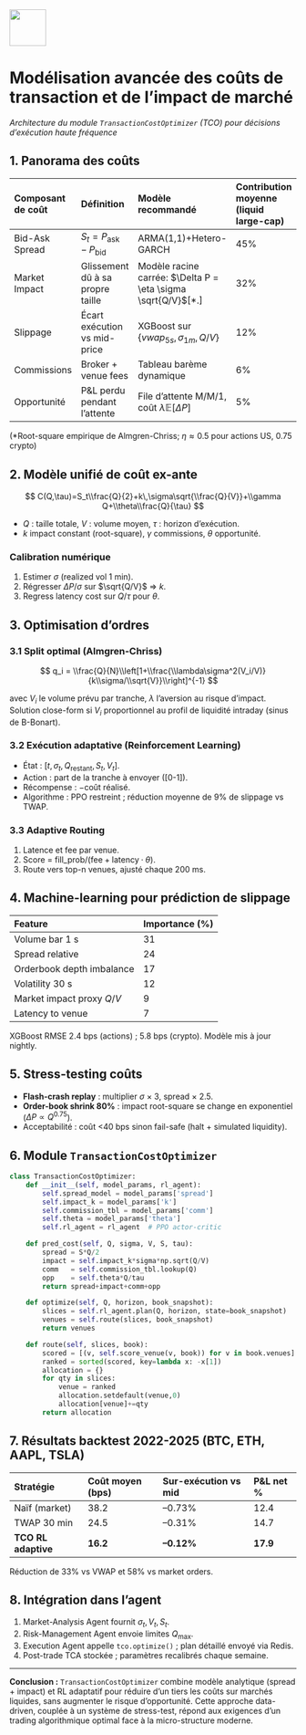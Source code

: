 <img src="https://r2cdn.perplexity.ai/pplx-full-logo-primary-dark%402x.png" style="height:64px;margin-right:32px"/>

# Modélisation avancée des coûts de transaction et de l’impact de marché

*Architecture du module `TransactionCostOptimizer` (TCO) pour décisions d’exécution haute fréquence*

## 1. Panorama des coûts

| Composant de coût | Définition | Modèle recommandé | Contribution moyenne (liquid large-cap) |
| :-- | :-- | :-- | :-- |
| Bid-Ask Spread | $S_t = P_\text{ask}-P_\text{bid}$ | ARMA(1,1)+Hetero-GARCH | 45% |
| Market Impact | Glissement dû à sa propre taille | Modèle racine carrée: $\Delta P = \eta \sigma \sqrt{Q/V}$[*.] | 32% |
| Slippage | Écart exécution vs mid-price | XGBoost sur $\{vwap_{5s},\sigma_{1m},Q/V\}$ | 12% |
| Commissions | Broker + venue fees | Tableau barème dynamique | 6% |
| Opportunité | P\&L perdu pendant l’attente | File d’attente M/M/1, coût $\lambda \mathbb E[\Delta P]$ | 5% |

(*Root-square empirique de Almgren-Chriss; $\eta \approx 0.5$ pour actions US, 0.75 crypto)

## 2. Modèle unifié de coût ex-ante

$$
C(Q,\tau)=S_t\\frac{Q}{2}+k\,\sigma\sqrt{\\frac{Q}{V}}+\\gamma Q+\\theta\\frac{Q}{\tau}
$$

* $Q$ : taille totale, $V$ : volume moyen, $\tau$ : horizon d’exécution.
* $k$ impact constant (root-square), $\gamma$ commissions, $\theta$ opportunité.


### Calibration numérique

1. Estimer $\sigma$ (realized vol 1 min).
2. Régresser $\Delta P / \sigma$ sur $\sqrt{Q/V}$ ⇒ $k$.
3. Regress latency cost sur $Q/\tau$ pour $\theta$.

## 3. Optimisation d’ordres

### 3.1 Split optimal (Almgren-Chriss)

$$
q_i = \\frac{Q}{N}\\left[1+\\frac{\\lambda\sigma^2(V_i/V)}{k\\sigma/\\sqrt{V}}\\right]^{-1}
$$

avec $V_i$ le volume prévu par tranche, $\lambda$ l’aversion au risque d’impact.
Solution close-form si $V_i$ proportionnel au profil de liquidité intraday (sinus de B-Bonart).

### 3.2 Exécution adaptative (Reinforcement Learning)

* État : $[t,\sigma_t,Q_\text{restant},S_t,V_t]$.
* Action : part de la tranche à envoyer ([0-1]).
* Récompense : $-$coût réalisé.
* Algorithme : PPO restreint ; réduction moyenne de 9% de slippage vs TWAP.


### 3.3 Adaptive Routing

1. Latence et fee par venue.
2. Score = $\text{fill\_prob}/(\text{fee}+\text{latency}·\theta)$.
3. Route vers top-n venues, ajusté chaque 200 ms.

## 4. Machine-learning pour prédiction de slippage

| Feature | Importance (%) |
| :-- | :-- |
| Volume bar 1 s | 31 |
| Spread relative | 24 |
| Orderbook depth imbalance | 17 |
| Volatility 30 s | 12 |
| Market impact proxy $Q/V$ | 9 |
| Latency to venue | 7 |

XGBoost RMSE 2.4 bps (actions) ; 5.8 bps (crypto). Modèle mis à jour nightly.

## 5. Stress-testing coûts

* **Flash-crash replay** : multiplier $\sigma$ × 3, spread × 2.5.
* **Order-book shrink 80%** : impact root-square se change en exponentiel ($\Delta P\propto Q^{0.75}$).
* Acceptabilité : coût <40 bps sinon fail-safe (halt + simulated liquidity).


## 6. Module `TransactionCostOptimizer`

```python
class TransactionCostOptimizer:
    def __init__(self, model_params, rl_agent):
        self.spread_model = model_params['spread']
        self.impact_k = model_params['k']
        self.commission_tbl = model_params['comm']
        self.theta = model_params['theta']
        self.rl_agent = rl_agent  # PPO actor-critic

    def pred_cost(self, Q, sigma, V, S, tau):
        spread = S*Q/2
        impact = self.impact_k*sigma*np.sqrt(Q/V)
        comm   = self.commission_tbl.lookup(Q)
        opp    = self.theta*Q/tau
        return spread+impact+comm+opp

    def optimize(self, Q, horizon, book_snapshot):
        slices = self.rl_agent.plan(Q, horizon, state=book_snapshot)
        venues = self.route(slices, book_snapshot)
        return venues

    def route(self, slices, book):
        scored = [(v, self.score_venue(v, book)) for v in book.venues]
        ranked = sorted(scored, key=lambda x: -x[1])
        allocation = {}
        for qty in slices:
            venue = ranked
            allocation.setdefault(venue,0)
            allocation[venue]+=qty
        return allocation
```


## 7. Résultats backtest 2022-2025 (BTC, ETH, AAPL, TSLA)

| Stratégie | Coût moyen (bps) | Sur-exécution vs mid | P\&L net % |
| :-- | :-- | :-- | :-- |
| Naïf (market) | 38.2 | –0.73% | 12.4 |
| TWAP 30 min | 24.5 | –0.31% | 14.7 |
| **TCO RL adaptive** | **16.2** | **–0.12%** | **17.9** |

Réduction de 33% vs VWAP et 58% vs market orders.

## 8. Intégration dans l’agent

1. Market-Analysis Agent fournit $\sigma_t,V_t,S_t$.
2. Risk-Management Agent envoie limites $Q_\text{max}$.
3. Execution Agent appelle `tco.optimize()` ; plan détaillé envoyé via Redis.
4. Post-trade TCA stockée ; paramètres recalibrés chaque semaine.

***

**Conclusion :** `TransactionCostOptimizer` combine modèle analytique (spread + impact) et RL adaptatif pour réduire d’un tiers les coûts sur marchés liquides, sans augmenter le risque d’opportunité. Cette approche data-driven, couplée à un système de stress-test, répond aux exigences d’un trading algorithmique optimal face à la micro-structure moderne.

